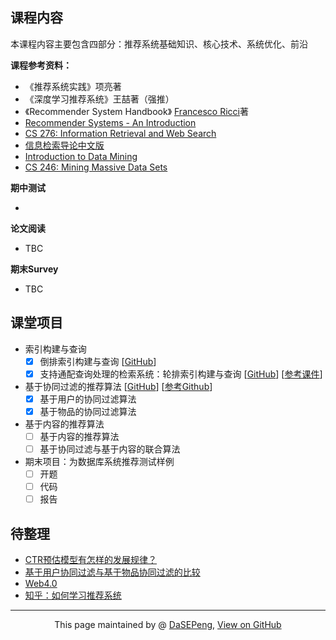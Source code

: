 ## 课程内容

本课程内容主要包含四部分：推荐系统基础知识、核心技术、系统优化、前沿

**课程参考资料：**
- 《推荐系统实践》项亮著
- 《深度学习推荐系统》王喆著（强推）
- 《Recommender System Handbook》 [Francesco Ricci](http://www.inf.unibz.it/~ricci/)著
- [Recommender Systems - An Introduction](http://recommenderbook.net/)
- [CS 276: Information Retrieval and Web Search](https://web.stanford.edu/class/cs276/)
- [信息检索导论中文版](http://staff.ustc.edu.cn/~network/ir/)
- [Introduction to Data Mining](https://www-users.cs.umn.edu/~kumar001/dmbook/index.php)
- [CS 246: Mining Massive Data Sets](http://web.stanford.edu/class/cs246/)

**期中测试**
- []()

**论文阅读**
- TBC

**期末Survey**
- TBC

## 课堂项目
- 索引构建与查询
  - [x] 倒排索引构建与查询 [[GitHub](https://github.com/DaSEPeng/RecSys/tree/master/lab_1_2_inverted_indices_and_query)]
  - [x] 支持通配查询处理的检索系统：轮排索引构建与查询 [[GitHub](https://github.com/DaSEPeng/RecSys/tree/master/lab_3_4_permuterm_indices_and_query)] [[参考课件](https://wenku.baidu.com/view/82397684b04e852458fb770bf78a6529657d356a.html)]
- 基于协同过滤的推荐算法 [[GitHub](https://github.com/DaSEPeng/RecSys/tree/master/lab_5678_collaborative_filtering)] [[参考Github](https://github.com/Magic-Bubble)]
  - [x] 基于用户的协同过滤算法
  - [x] 基于物品的协同过滤算法
- 基于内容的推荐算法
  - [ ] 基于内容的推荐算法
  - [ ] 基于协同过滤与基于内容的联合算法
- 期末项目：为数据库系统推荐测试样例
  - [ ] 开题
  - [ ] 代码
  - [ ] 报告

## 待整理
- [CTR预估模型有怎样的发展规律？](https://www.zhihu.com/question/363531892/answer/1062392197)
- [基于用户协同过滤与基于物品协同过滤的比较](https://blog.csdn.net/shenxiaoming77/article/details/51566481)
- [Web4.0](https://blog.csdn.net/sinat_29485667/article/details/81147705)
- [知乎：如何学习推荐系统](https://www.zhihu.com/question/21251105)


------------------------------------------------------------

<div style="text-align:center;">
This page maintained by @ <a href="https://dasepeng.github.io/">DaSEPeng</a>, 	
<a href="https://github.com/DaSEPeng/RecSys/">View on GitHub</a>
</div>
